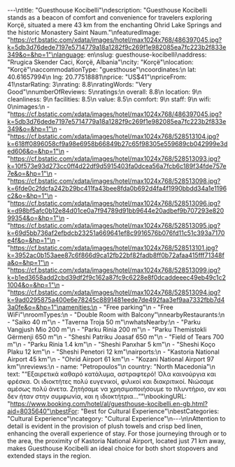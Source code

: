 ---\ntitle: "Guesthouse Kocibelli"\ndescription: "Guesthouse Kocibelli stands as a beacon of comfort and convenience for travelers exploring Korçë, situated a mere 43 km from the enchanting Ohrid Lake Springs and the historic Monastery Saint Naum."\nfeaturedImage: "https://cf.bstatic.com/xdata/images/hotel/max1024x768/486397045.jpg?k=5db3d76dede7197e5714779a18a1282f9c269f1e982085ea7fc223b2f833e349&o=&hp=1"\nlanguage: en\nslug: guesthouse-kocibelli\naddress: "Rrugica Skender Caci, Korçë, Albania"\ncity: "Korçë"\nlocation: "Korçë"\naccommodationType: "guesthouse"\ncoordinates:\n  lat: 40.61657994\n  lng: 20.77518881\nprice: "US$41"\npriceFrom: 41\nstarRating: 3\nrating: 8.8\nratingWords: "Very Good"\nnumberOfReviews: 5\nratings:\n  overall: 8.8\n  location: 9\n  cleanliness: 9\n  facilities: 8.5\n  value: 8.5\n  comfort: 9\n  staff: 9\n  wifi: 0\nimages:\n  - "https://cf.bstatic.com/xdata/images/hotel/max1024x768/486397045.jpg?k=5db3d76dede7197e5714779a18a1282f9c269f1e982085ea7fc223b2f833e349&o=&hp=1"\n  - "https://cf.bstatic.com/xdata/images/hotel/max1024x768/528513104.jpg?k=618ff0896058cf9a98e6958b66849b27c65f98305e559689cb042999e3ded606&o=&hp=1"\n  - "https://cf.bstatic.com/xdata/images/hotel/max1024x768/528513093.jpg?k=10f573e93d273cc0ff4d22df9d5915403fa0dcea56a7fcb6c189f34fde757e7e&o=&hp=1"\n  - "https://cf.bstatic.com/xdata/images/hotel/max1024x768/528513098.jpg?k=6fde0c2fdcfa242b29bc411fa43bee8fda0b692d4fa4f1990bbdd34a1e1196c2&o=&hp=1"\n  - "https://cf.bstatic.com/xdata/images/hotel/max1024x768/528513096.jpg?k=d98bf5afc0b12e84d01ce0a7f94789d91bb9644e20adbef9b707293e82099354&o=&hp=1"\n  - "https://cf.bstatic.com/xdata/images/hotel/max1024x768/528513095.jpg?k=69d5bb736af2efbdcb23251a669641ef8c9916576b076fd11c51c393a7170e4f&o=&hp=1"\n  - "https://cf.bstatic.com/xdata/images/hotel/max1024x768/528513101.jpg?k=3952ac0b153aee87c6f866d9ca12fb22bf82fadb8ff0b72afaa415fff71348fa&o=&hp=1"\n  - "https://cf.bstatic.com/xdata/images/hotel/max1024x768/528513099.jpg?k=b1ed3658add2cbd39df2f9c162a87fc9c6228e8f0dcaddeeec49eb49c1c21004&o=&hp=1"\n  - "https://cf.bstatic.com/xdata/images/hotel/max1024x768/528513094.jpg?k=9ad0295875a400e6e78245c8891481eede7de492faa3ef9aa7332fbb7d43a0fe&o=&hp=1"\namenities:\n  - "Free parking"\n  - "Free WiFi"\nroomTypes:\n  - "Double Room with Balcony"\nnearbyRestaurants:\n  - "Saiko 40 m"\n  - "Taverna Troja 50 m"\nwhatsNearby:\n  - "Parku Vangjush Mio 200 m"\n  - "Parku Rinia 200 m"\n  - "Parku Themistokli Gërmenji 650 m"\n  - "Sheshi Patriku Joasaf 650 m"\n  - "Field of Tears 700 m"\n  - "Parku Rinia 1.4 km"\n  - "Sheshi Panxhar 5 km"\n  - "Sheshi Koço Plaku 12 km"\n  - "Sheshi Penetori 12 km"\nairports:\n  - "Kastoria National Airport 45 km"\n  - "Ohrid Airport 61 km"\n  - "Kozani National Airport 97 km"\nreviews:\n  - name: "Petropoulos"\n    country: "North Macedonia"\n    text: "“Εξαιρετικά καθαρό κατάλυμα, αστραφτερό! Όλα καινούργια και φρέσκα. Οι ιδιοκτήτες πολύ ευγενικοί, φιλικοί και διακριτικοί. Νιώσαμε αμέσως πολύ άνετα. Ζητήσαμε να χρησιμοποιήσουμε το πλυντήριο, αν και δεν ήταν στην συμφωνία, και η ιδιοκτήτρια...”"\nbookingURL: "https://www.booking.com/hotel/al/guesthouse-kocibelli.en-gb.html?aid=8035640"\nbestFor: "Best for Cultural Experience"\nbestCategories: "Cultural Experience"\ncategory: "Cultural Experience"\n---\n\nAttention to detail is evident in the provision of plush towels and crisp bed linen, enhancing the overall experience of stay. For those journeying through or to the area, the proximity of Kastoria National Airport, located just 71 km away, makes Guesthouse Kocibelli an ideal choice for both short stopovers and extended stays in the region.